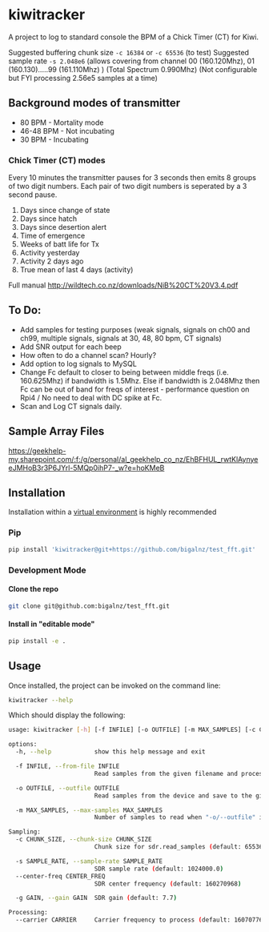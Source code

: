 # kiwitracker

A project to log to standard console the BPM of a Chick Timer (CT) for Kiwi.

Suggested buffering chunk size `-c 16384` or `-c 65536` (to test)
Suggested sample rate `-s 2.048e6` (allows covering from channel 00 (160.120Mhz), 01 (160.130).....99 (161.110Mhz) ) (Total Spectrum 0.990Mhz)
(Not configurable but FYI processing 2.56e5 samples at a time)

## Background modes of transmitter

* 80 BPM - Mortality mode
* 46-48 BPM - Not incubating
* 30 BPM - Incubating

### Chick Timer (CT) modes

  Every 10 minutes the transmitter pauses for 3 seconds then emits 8 groups of two digit numbers. Each pair of two digit numbers is seperated by a 3 second pause.

  1. Days since change of state
  2. Days since hatch
  3. Days since desertion alert
  4. Time of emergence
  5. Weeks of batt life for Tx
  6. Activity yesterday
  7. Activity 2 days ago
  8. True mean of last 4 days (activity)

Full manual http://wildtech.co.nz/downloads/NiB%20CT%20V3.4.pdf


## To Do:

* Add samples for testing purposes (weak signals, signals on ch00 and ch99, multiple signals, signals at 30, 48, 80 bpm, CT signals)
* Add SNR output for each beep
* How often to do a channel scan? Hourly?
* Add option to log signals to MySQL
* Change Fc default to closer to being between middle freqs (i.e. 160.625Mhz) if bandwidth is 1.5Mhz. Else if bandwidth is 2.048Mhz then Fc can be out of band for freqs of interest - performance question on Rpi4 / No need to deal with DC spike at Fc.
* Scan and Log CT signals daily.

## Sample Array Files

https://geekhelp-my.sharepoint.com/:f:/g/personal/al_geekhelp_co_nz/EhBFHUL_rwtKlAynyeeJMHoB3r3P6JYrl-5MQp0ihP7-_w?e=hoKMeB


## Installation

Installation within a [virtual environment](https://docs.python.org/3.11/library/venv.html) is highly recommended

### Pip

```bash
pip install 'kiwitracker@git+https://github.com/bigalnz/test_fft.git'
```

### Development Mode

#### Clone the repo

```bash
git clone git@github.com:bigalnz/test_fft.git
```

#### Install in "editable mode"

```bash
pip install -e .
```

## Usage

Once installed, the project can be invoked on the command line:

```bash
kiwitracker --help
```

Which should display the following:

```bash
usage: kiwitracker [-h] [-f INFILE] [-o OUTFILE] [-m MAX_SAMPLES] [-c CHUNK_SIZE] [-s SAMPLE_RATE] [--center-freq CENTER_FREQ] [-g GAIN] [--carrier CARRIER]

options:
  -h, --help            show this help message and exit

  -f INFILE, --from-file INFILE
                        Read samples from the given filename and process them

  -o OUTFILE, --outfile OUTFILE
                        Read samples from the device and save to the given filename

  -m MAX_SAMPLES, --max-samples MAX_SAMPLES
                        Number of samples to read when "-o/--outfile" is specified

Sampling:
  -c CHUNK_SIZE, --chunk-size CHUNK_SIZE
                        Chunk size for sdr.read_samples (default: 65536)

  -s SAMPLE_RATE, --sample-rate SAMPLE_RATE
                        SDR sample rate (default: 1024000.0)
  --center-freq CENTER_FREQ
                        SDR center frequency (default: 160270968)

  -g GAIN, --gain GAIN  SDR gain (default: 7.7)

Processing:
  --carrier CARRIER     Carrier frequency to process (default: 160707760)
```

